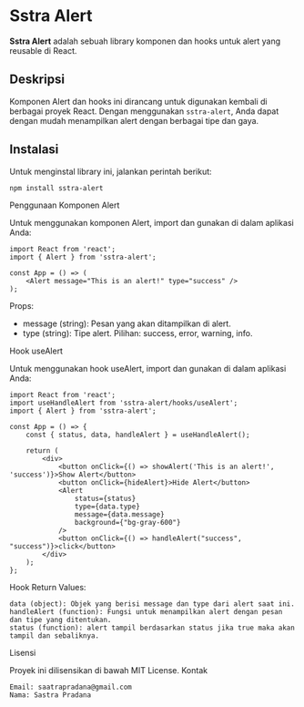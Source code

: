 # Sstra Alert

**Sstra Alert** adalah sebuah library komponen dan hooks untuk alert yang reusable di React.

## Deskripsi

Komponen Alert dan hooks ini dirancang untuk digunakan kembali di berbagai proyek React. Dengan menggunakan `sstra-alert`, Anda dapat dengan mudah menampilkan alert dengan berbagai tipe dan gaya.

## Instalasi

Untuk menginstal library ini, jalankan perintah berikut:

```bash
npm install sstra-alert
```

Penggunaan
Komponen Alert

Untuk menggunakan komponen Alert, import dan gunakan di dalam aplikasi Anda:

    import React from 'react';
    import { Alert } from 'sstra-alert';

    const App = () => (
        <Alert message="This is an alert!" type="success" />
    );

Props:

- message (string): Pesan yang akan ditampilkan di alert.
- type (string): Tipe alert. Pilihan: success, error, warning, info.

Hook useAlert

Untuk menggunakan hook useAlert, import dan gunakan di dalam aplikasi Anda:

    import React from 'react';
    import useHandleAlert from 'sstra-alert/hooks/useAlert';
    import { Alert } from 'sstra-alert';

    const App = () => {
        const { status, data, handleAlert } = useHandleAlert();

        return (
            <div>
                <button onClick={() => showAlert('This is an alert!', 'success')}>Show Alert</button>
                <button onClick={hideAlert}>Hide Alert</button>
                <Alert
                    status={status}
                    type={data.type}
                    message={data.message}
                    background={"bg-gray-600"}
                />
                <button onClick={() => handleAlert("success", "success")}>click</button>
            </div>
        );
    };

Hook Return Values:

    data (object): Objek yang berisi message dan type dari alert saat ini.
    handleAlert (function): Fungsi untuk menampilkan alert dengan pesan dan tipe yang ditentukan.
    status (function): alert tampil berdasarkan status jika true maka akan tampil dan sebaliknya.

Lisensi

Proyek ini dilisensikan di bawah MIT License.
Kontak

    Email: saatrapradana@gmail.com
    Nama: Sastra Pradana
